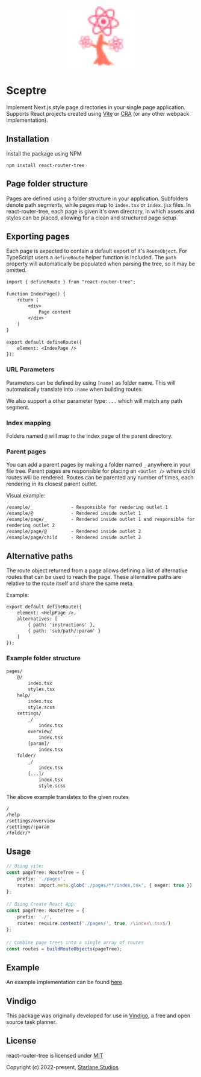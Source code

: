 <br>

<p align="center">
  <img src="https://raw.githubusercontent.com/StarlaneStudios/react-router-tree/main/.github/logo.svg" height="164">
</p>

# Sceptre

Implement Next.js style page directories in your single page application. Supports React projects created using [Vite](https://vitejs.dev/) or [CRA](https://create-react-app.dev/) (or any other webpack implementation).

## Installation

Install the package using NPM

```
npm install react-router-tree
```

## Page folder structure

Pages are defined using a folder structure in your application. Subfolders denote path segments, while pages map to `index.tsx` or `index.jsx` files. In react-router-tree, each page is given it's own directory, in which assets and styles can be placed, allowing for a clean and structured page setup.

## Exporting pages

Each page is expected to contain a default export of it's `RouteObject`. For TypeScript users a `defineRoute` helper function is included. The `path` property will automatically be populated when parsing the tree, so it may be omitted.

```tsx
import { defineRoute } from "react-router-tree";

function IndexPage() {
	return (
		<div>
			Page content
		</div>
	)
}

export default defineRoute({
	element: <IndexPage />
});
```

### URL Parameters

Parameters can be defined by using `[name]` as folder name. This will automatically translate into `:name` when building routes.

We also support a other parameter type: `...` which will match any path segment.

### Index mapping

Folders named `@` will map to the index page of the parent directory.

### Parent pages

You can add a parent pages by making a folder named `_` anywhere in your file tree. Parent pages are responsible for placing an `<Outlet />` where child routes will be rendered. Routes can be parented any number of times, each rendering in its closest parent outlet.

Visual example:
```
/example/_				- Responsible for rendering outlet 1
/example/@				- Rendered inside outlet 1
/example/page/_			- Rendered inside outlet 1 and responsible for rendering outlet 2
/example/page/@			- Rendered inside outlet 2
/example/page/child 	- Rendered inside outlet 2
```

## Alternative paths

The route object returned from a page allows defining a list of alternative routes that can be used to reach the page. These alternative paths are relative to the route itself and share the same meta.

Example:
```tsx
export default defineRoute({
	element: <HelpPage />,
	alternatives: [
		{ path: 'instructions' },
		{ path: 'sub/path/:param' }
	]
});
```

### Example folder structure

```
pages/
	@/
		index.tsx
		styles.tsx
	help/
		index.tsx
		style.scss
	settings/
		_/
			index.tsx
		overview/
			index.tsx
		[param]/
			index.tsx
	folder/
		_/
			index.tsx
		[...]/
			index.tsx
			style.scss
```

The above example translates to the given routes

```
/
/help
/settings/overview
/settings/:param
/folder/*
```

## Usage
```ts
// Using vite:
const pageTree: RouteTree = {
	prefix: './pages',
	routes: import.meta.glob('./pages/**/index.tsx', { eager: true })
};

// Using Create React App:
const pageTree: RouteTree = {
	prefix: './',
	routes: require.context('./pages/', true, /\index\.tsx$/)
};

// Combine page trees into a single array of routes
const routes = buildRouteObjects(pageTree);
```

## Example

An example implementation can be found [here](https://github.com/StarlaneStudios/react-router-tree/tree/main/example).

## Vindigo

This package was originally developed for use in [Vindigo](https://github.com/StarlaneStudios/vindigo), a free and open source task planner.

## License

react-router-tree is licensed under [MIT](https://github.com/StarlaneStudios/react-router-tree/blob/main/LICENSE)

Copyright (c) 2022-present, [Starlane Studios](https://starlane.studio/)
